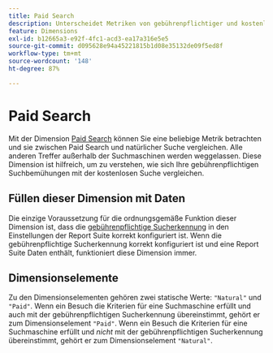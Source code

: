 ```yaml
---
title: Paid Search
description: Unterscheidet Metriken von gebührenpflichtiger und kostenloser Suche.
feature: Dimensions
exl-id: b12665a3-e92f-4fc1-acd3-ea17a316e5e5
source-git-commit: d095628e94a45221815b1d08e35132de09f5ed8f
workflow-type: tm+mt
source-wordcount: '148'
ht-degree: 87%

---
```


# Paid Search

Mit der Dimension [Paid Search](overview.md) können Sie eine beliebige Metrik betrachten und sie zwischen Paid Search und natürlicher Suche vergleichen. Alle anderen Treffer außerhalb der Suchmaschinen werden weggelassen. Diese Dimension ist hilfreich, um zu verstehen, wie sich Ihre gebührenpflichtigen Suchbemühungen mit der kostenlosen Suche vergleichen.

## Füllen dieser Dimension mit Daten

Die einzige Voraussetzung für die ordnungsgemäße Funktion dieser Dimension ist, dass die [gebührenpflichtige Sucherkennung](/help/admin/admin/c-manage-report-suites/c-edit-report-suites/general/paid-search-detection/paid-search-detection.md) in den Einstellungen der Report Suite korrekt konfiguriert ist. Wenn die gebührenpflichtige Sucherkennung korrekt konfiguriert ist und eine Report Suite Daten enthält, funktioniert diese Dimension immer.

## Dimensionselemente

Zu den Dimensionselementen gehören zwei statische Werte: `"Natural"` und `"Paid"`. Wenn ein Besuch die Kriterien für eine Suchmaschine erfüllt und auch mit der gebührenpflichtigen Sucherkennung übereinstimmt, gehört er zum Dimensionselement `"Paid"`. Wenn ein Besuch die Kriterien für eine Suchmaschine erfüllt und *nicht* mit der gebührenpflichtigen Sucherkennung übereinstimmt, gehört er zum Dimensionselement `"Natural"`.
